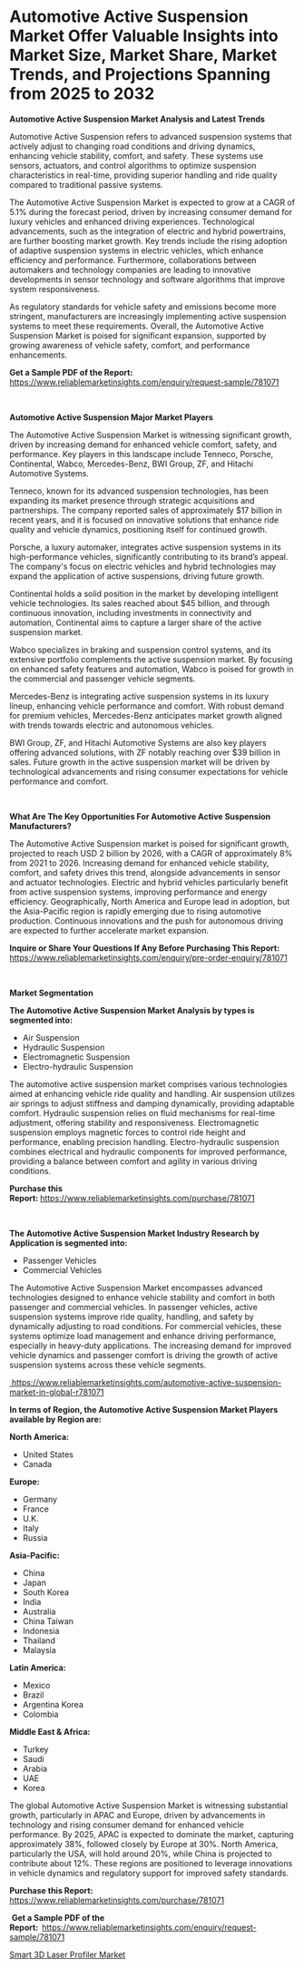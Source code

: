 <p><h1>Automotive Active Suspension Market Offer Valuable Insights into Market Size, Market Share, Market Trends, and Projections Spanning from 2025 to 2032</h1></p><p><strong>Automotive Active Suspension Market Analysis and Latest Trends</strong></p>
<p><p>Automotive Active Suspension refers to advanced suspension systems that actively adjust to changing road conditions and driving dynamics, enhancing vehicle stability, comfort, and safety. These systems use sensors, actuators, and control algorithms to optimize suspension characteristics in real-time, providing superior handling and ride quality compared to traditional passive systems.</p><p>The Automotive Active Suspension Market is expected to grow at a CAGR of 5.1% during the forecast period, driven by increasing consumer demand for luxury vehicles and enhanced driving experiences. Technological advancements, such as the integration of electric and hybrid powertrains, are further boosting market growth. Key trends include the rising adoption of adaptive suspension systems in electric vehicles, which enhance efficiency and performance. Furthermore, collaborations between automakers and technology companies are leading to innovative developments in sensor technology and software algorithms that improve system responsiveness.</p><p>As regulatory standards for vehicle safety and emissions become more stringent, manufacturers are increasingly implementing active suspension systems to meet these requirements. Overall, the Automotive Active Suspension Market is poised for significant expansion, supported by growing awareness of vehicle safety, comfort, and performance enhancements.</p></p>
<p><strong>Get a Sample PDF of the Report:&nbsp;</strong> <a href="https://www.reliablemarketinsights.com/enquiry/request-sample/781071?utm_campaign=1938&utm_medium=2&utm_source=Github&utm_content=ia&utm_term=26032025&utm_id=automotive-active-suspension">https://www.reliablemarketinsights.com/enquiry/request-sample/781071</a></p>
<p>&nbsp;</p>
<p><strong>Automotive Active Suspension Major Market Players</strong></p>
<p><p>The Automotive Active Suspension Market is witnessing significant growth, driven by increasing demand for enhanced vehicle comfort, safety, and performance. Key players in this landscape include Tenneco, Porsche, Continental, Wabco, Mercedes-Benz, BWI Group, ZF, and Hitachi Automotive Systems.</p><p>Tenneco, known for its advanced suspension technologies, has been expanding its market presence through strategic acquisitions and partnerships. The company reported sales of approximately $17 billion in recent years, and it is focused on innovative solutions that enhance ride quality and vehicle dynamics, positioning itself for continued growth.</p><p>Porsche, a luxury automaker, integrates active suspension systems in its high-performance vehicles, significantly contributing to its brand’s appeal. The company's focus on electric vehicles and hybrid technologies may expand the application of active suspensions, driving future growth.</p><p>Continental holds a solid position in the market by developing intelligent vehicle technologies. Its sales reached about $45 billion, and through continuous innovation, including investments in connectivity and automation, Continental aims to capture a larger share of the active suspension market.</p><p>Wabco specializes in braking and suspension control systems, and its extensive portfolio complements the active suspension market. By focusing on enhanced safety features and automation, Wabco is poised for growth in the commercial and passenger vehicle segments.</p><p>Mercedes-Benz is integrating active suspension systems in its luxury lineup, enhancing vehicle performance and comfort. With robust demand for premium vehicles, Mercedes-Benz anticipates market growth aligned with trends towards electric and autonomous vehicles.</p><p>BWI Group, ZF, and Hitachi Automotive Systems are also key players offering advanced solutions, with ZF notably reaching over $39 billion in sales. Future growth in the active suspension market will be driven by technological advancements and rising consumer expectations for vehicle performance and comfort.</p></p>
<p>&nbsp;</p>
<p><strong>What Are The Key Opportunities For Automotive Active Suspension Manufacturers?</strong></p>
<p><p>The Automotive Active Suspension market is poised for significant growth, projected to reach USD 2 billion by 2026, with a CAGR of approximately 8% from 2021 to 2026. Increasing demand for enhanced vehicle stability, comfort, and safety drives this trend, alongside advancements in sensor and actuator technologies. Electric and hybrid vehicles particularly benefit from active suspension systems, improving performance and energy efficiency. Geographically, North America and Europe lead in adoption, but the Asia-Pacific region is rapidly emerging due to rising automotive production. Continuous innovations and the push for autonomous driving are expected to further accelerate market expansion.</p></p>
<p><strong>Inquire or Share Your Questions If Any Before Purchasing This Report:</strong> <a href="https://www.reliablemarketinsights.com/enquiry/pre-order-enquiry/781071?utm_campaign=1938&utm_medium=2&utm_source=Github&utm_content=ia&utm_term=26032025&utm_id=automotive-active-suspension">https://www.reliablemarketinsights.com/enquiry/pre-order-enquiry/781071</a></p>
<p>&nbsp;</p>
<p><strong>Market Segmentation</strong></p>
<p><strong>The Automotive Active Suspension Market Analysis by types is segmented into:</strong></p>
<p><ul><li>Air Suspension</li><li>Hydraulic Suspension</li><li>Electromagnetic Suspension</li><li>Electro-hydraulic Suspension</li></ul></p>
<p><p>The automotive active suspension market comprises various technologies aimed at enhancing vehicle ride quality and handling. Air suspension utilizes air springs to adjust stiffness and damping dynamically, providing adaptable comfort. Hydraulic suspension relies on fluid mechanisms for real-time adjustment, offering stability and responsiveness. Electromagnetic suspension employs magnetic forces to control ride height and performance, enabling precision handling. Electro-hydraulic suspension combines electrical and hydraulic components for improved performance, providing a balance between comfort and agility in various driving conditions.</p></p>
<p><strong>Purchase this Report:&nbsp;</strong><a href="https://www.reliablemarketinsights.com/purchase/781071?utm_campaign=1938&utm_medium=2&utm_source=Github&utm_content=ia&utm_term=26032025&utm_id=automotive-active-suspension">https://www.reliablemarketinsights.com/purchase/781071</a></p>
<p>&nbsp;</p>
<p><strong>The Automotive Active Suspension Market Industry Research by Application is segmented into:</strong></p>
<p><ul><li>Passenger Vehicles</li><li>Commercial Vehicles</li></ul></p>
<p><p>The Automotive Active Suspension Market encompasses advanced technologies designed to enhance vehicle stability and comfort in both passenger and commercial vehicles. In passenger vehicles, active suspension systems improve ride quality, handling, and safety by dynamically adjusting to road conditions. For commercial vehicles, these systems optimize load management and enhance driving performance, especially in heavy-duty applications. The increasing demand for improved vehicle dynamics and passenger comfort is driving the growth of active suspension systems across these vehicle segments.</p></p>
<p><a href="https://www.reliablemarketinsights.com/automotive-active-suspension-market-in-global-r781071?utm_campaign=1938&utm_medium=2&utm_source=Github&utm_content=ia&utm_term=26032025&utm_id=automotive-active-suspension">&nbsp;https://www.reliablemarketinsights.com/automotive-active-suspension-market-in-global-r781071</a></p>
<p><strong>In terms of Region, the Automotive Active Suspension Market Players available by Region are:</strong></p>
<p>
    <p> <strong> North America: </strong>
        <ul>
            <li>United States</li>
            <li>Canada</li>
        </ul>
        </p> 
    <p> <strong> Europe: </strong>
        <ul>
            <li>Germany</li>
            <li>France</li>
            <li>U.K.</li>
            <li>Italy</li>
            <li>Russia</li>
        </ul>
        </p> 
    <p> <strong> Asia-Pacific: </strong>
        <ul>
            <li>China</li>
            <li>Japan</li>
            <li>South Korea</li>
            <li>India</li>
            <li>Australia</li>
            <li>China Taiwan</li>
            <li>Indonesia</li>
            <li>Thailand</li>
            <li>Malaysia</li>
        </ul>
        </p> 
    <p> <strong> Latin America: </strong>
        <ul>
            <li>Mexico</li>
            <li>Brazil</li>
            <li>Argentina Korea</li>
            <li>Colombia</li>
        </ul>
        </p> 
    <p> <strong> Middle East & Africa: </strong>
        <ul>
            <li>Turkey</li>
            <li>Saudi</li>
            <li>Arabia</li>
            <li>UAE</li>
            <li>Korea</li>
        </ul>
    </p>
    </p>
<p><p>The global Automotive Active Suspension Market is witnessing substantial growth, particularly in APAC and Europe, driven by advancements in technology and rising consumer demand for enhanced vehicle performance. By 2025, APAC is expected to dominate the market, capturing approximately 38%, followed closely by Europe at 30%. North America, particularly the USA, will hold around 20%, while China is projected to contribute about 12%. These regions are positioned to leverage innovations in vehicle dynamics and regulatory support for improved safety standards.</p></p>
<p><strong>Purchase this Report: </strong><a href="https://www.reliablemarketinsights.com/purchase/781071?utm_campaign=1938&utm_medium=2&utm_source=Github&utm_content=ia&utm_term=26032025&utm_id=automotive-active-suspension">https://www.reliablemarketinsights.com/purchase/781071</a></p>
<p>&nbsp;<strong>Get a Sample PDF of the Report:&nbsp;&nbsp;</strong><a href="https://www.reliablemarketinsights.com/enquiry/request-sample/781071?utm_campaign=1938&utm_medium=2&utm_source=Github&utm_content=ia&utm_term=26032025&utm_id=automotive-active-suspension">https://www.reliablemarketinsights.com/enquiry/request-sample/781071</a></p>
<p><strong></strong></p>
<p><p><a href="https://github.com/angelajermaine/Market-Research-Report-List-6/blob/main/smart-3d-laser-profiler-market.md?utm_campaign=1938&utm_medium=2&utm_source=Github&utm_content=ia&utm_term=26032025&utm_id=automotive-active-suspension">Smart 3D Laser Profiler Market</a></p></p>
